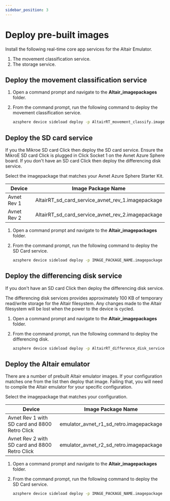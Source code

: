 ```yaml
---
sidebar_position: 3
---
```


# Deploy pre-built images

Install the following real-time core app services for the Altair Emulator.

1. The movement classification service.
1. The storage service.



## Deploy the movement classification service

1. Open a command prompt and navigate to the **Altair_imagepackages** folder.
1. From the command prompt, run the following command to deploy the movement classification service.

    ```bash
    azsphere device sideload deploy -p AltairRT_movement_classify.imagepackage
    ```

## Deploy the SD card service

If you the Mikroe SD card Click then deploy the SD card service. Ensure the MikroE SD card Click is plugged in Click Socket 1 on the Avnet Azure Sphere board. If you don't have an SD card Click then deploy the differencing disk service.

Select the imagepackage that matches your Avnet Azure Sphere Starter Kit.

| Device  | Image Package Name   |
|---|---|
| Avnet Rev 1 |  AltairRT_sd_card_service_avnet_rev_1.imagepackage  |
| Avnet Rev 2 |  AltairRT_sd_card_service_avnet_rev_2.imagepackage  |

1. Open a command prompt and navigate to the **Altair_imagepackages** folder.
1. From the command prompt, run the following command to deploy the SD Card service.

    ```bash
    azsphere device sideload deploy -p IMAGE_PACKAGE_NAME.imagepackage
    ```

## Deploy the differencing disk service

If you don't have an SD card Click then deploy the differencing disk service. 

The differencing disk services provides approximately 100 KB of temporary read/write storage for the Altair filesystem. Any changes made to the Altair filesystem will be lost when the power to the device is cycled.

1. Open a command prompt and navigate to the **Altair_imagepackages** folder.
1. From the command prompt, run the following command to deploy the differencing disk.

    ```bash
    azsphere device sideload deploy -p AltairRT_difference_disk_service.imagepackage
    ```

## Deploy the Altair emulator

There are a number of prebuilt Altair emulator images. If your configuration matches one from the list then deploy that image. Failing that, you will need to compile the Altair emulator for your specific configuration.

Select the imagepackage that matches your configuration.

| Device  | Image Package Name   |
|---|---|
| Avnet Rev 1 with SD card and 8800 Retro Click | emulator_avnet_r1_sd_retro.imagepackage |
| Avnet Rev 2 with SD card and 8800 Retro Click | emulator_avnet_r2_sd_retro.imagepackage |

1. Open a command prompt and navigate to the **Altair_imagepackages** folder.
1. From the command prompt, run the following command to deploy the SD Card service.

    ```bash
    azsphere device sideload deploy -p IMAGE_PACKAGE_NAME.imagepackage
    ```
